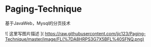 
# Paging-Technique
基于JavaWeb，Mysql的分页技术


![ 这里写图片描述 ]( https://raw.githubusercontent.com/jjc123/Paging-Technique/master/image/FL(%7DA8HRPS3G7X5BFL%40SFNQ.png)
